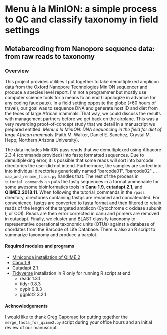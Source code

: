 # Menu à la MinION: a simple process to QC and classify taxonomy in field settings

## Metabarcoding from Nanopore sequence data: from raw reads to taxonomy

### Overview

This project provides utilities I put together to take demultiplexed amplicon data from the Oxford Nanopore Technologies MinION sequencer and produce a species level report. I'm not a programmer but mostly use computer science tools for a means to an end (I apologize in advance for any coding faux paux). In a field setting opposite the globe (>60 hours of travel), our goal was to sequence DNA and generate host ID and diet from the feces of large African mammals. That way, we could discuss the results with management partners before we get back on the airplane. This was a very rewarding proof-of-concept study that we detail in a manuscript we prepared entitled: *Menu à la MinION: DNA sequencing in the field for diet of large African mammals* (Faith M. Walker, Daniel E. Sanchez, Crystal M. Hepp; Northern Arizona University).

The data includes MinION pass reads that we demultiplexed using Albacore 2.3.4 (commands provided) into fastq formatted sequences. Due to demultiplexing error, it is possible that some reads will sort into barcode directories the user did not intend. Furthermore, the samples are sorted into into individual directories generically named "barcode01", "barcode02" ... `map_and_rename_files.py` handles that. The rest of the process in `tutorial_commands.sh` puts the fastq sequences in a format ammenable for some awesome bioinformatics tools in **Canu 1.9**, **cutadapt 2.1**, and **QIIME2.2018.11**. When following the tutorial_commands in the `/pass` directory, directories containing fastqs are renamed and concatenated. For convenience, fastqs are converted to fasta format and then filtered to retain reads of the length of the targeted amplicon (Cytochrome c oxidase subunit I; or COI). Reads are then error corrected in canu and primers are removed in cutadapt. Finally, we cluster and BLAST classify taxonomy to representative operational taxonomic units (OTUs) against a database of chordates from the Barcode of Life Database. There is also an R script to summarize taxonomy and produce a barplot.

#### Required modules and programs

* [Miniconda installation of QIIME 2](https://docs.qiime2.org/2019.10/install/native/)
* [Canu 1.9](https://canu.readthedocs.io/en/latest/)
* [Cutadapt 2.1](https://cutadapt.readthedocs.io/en/stable/)
* [Tidyverse](https://www.tidyverse.org/) installation in R only for running R script at end
  * readr 1.3.1
  * tidyr 0.8.3
  * dyplr 0.8.3
  * ggplot2 3.2.1

#### Acknowledgements

I would like to thank [Greg Caporaso](https://github.com/gregcaporaso) for putting together the `merge_fasta_for_qiime2.py` script during your office hours and an initial review of our manuscript.
